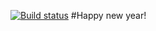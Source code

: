 [![Build status](https://ci.appveyor.com/api/projects/status/5t3x1o9jmrek0ex3?svg=true)](https://ci.appveyor.com/project/Volzhentsev/AHJ6-DnD)
#Happy new year!
